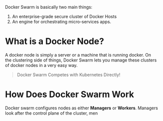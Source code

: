 Docker Swarm is basically two main things:
1. An enterprise-grade secure cluster of Docker Hosts
2. An engine for orchestrating micro-services apps.
# What is a Docker Node?
A docker node is simply a server or a machine that is running docker. On the clustering side of things, Docker Swarm lets you manage these clusters of docker nodes in a very easy way.

> Docker Swarm Competes with Kubernetes Directly!
# How Does Docker Swarm Work
Docker swarm configures nodes as either **Managers** or **Workers**. Managers look after the control plane of the cluster, men
